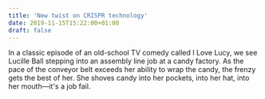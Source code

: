 ```yaml
---
title: 'New twist on CRISPR technology'
date: 2019-11-15T15:22:00+01:00
draft: false
---
```


In a classic episode of an old-school TV comedy called I Love Lucy, we see Lucille Ball stepping into an assembly line job at a candy factory. As the pace of the conveyor belt exceeds her ability to wrap the candy, the frenzy gets the best of her. She shoves candy into her pockets, into her hat, into her mouth—it's a job fail.